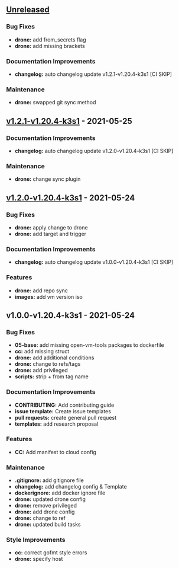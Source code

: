 <a name="unreleased"></a>
## [Unreleased]

### Bug Fixes
- **drone:** add from_secrets flag
- **drone:** add missing brackets

### Documentation Improvements
- **changelog:** auto changelog update v1.2.1-v1.20.4-k3s1 [CI SKIP]

### Maintenance
- **drone:** swapped git sync method


<a name="v1.2.1-v1.20.4-k3s1"></a>
## [v1.2.1-v1.20.4-k3s1] - 2021-05-25
### Documentation Improvements
- **changelog:** auto changelog update v1.2.0-v1.20.4-k3s1 [CI SKIP]

### Maintenance
- **drone:** change sync plugin


<a name="v1.2.0-v1.20.4-k3s1"></a>
## [v1.2.0-v1.20.4-k3s1] - 2021-05-24
### Bug Fixes
- **drone:** apply change to drone
- **drone:** add target and trigger

### Documentation Improvements
- **changelog:** auto changelog update v1.0.0-v1.20.4-k3s1 [CI SKIP]

### Features
- **drone:** add repo sync
- **images:** add vm version iso


<a name="v1.0.0-v1.20.4-k3s1"></a>
## v1.0.0-v1.20.4-k3s1 - 2021-05-24
### Bug Fixes
- **05-base:** add missing open-vm-tools packages to dockerfile
- **cc:** add missing struct
- **drone:** add additional conditions
- **drone:** change to refs/tags
- **drone:** add privileged
- **scripts:** strip + from tag name

### Documentation Improvements
- **CONTRIBUTING:** Add contributing guide
- **issue template:** Create issue templates
- **pull requests:** create general pull request
- **templates:** add research proposal

### Features
- **CC:** Add manifest to cloud config

### Maintenance
- **.gitignore:** add gitignore file
- **changelog:** add changelog config & Template
- **dockerignore:** add docker ignore file
- **drone:** updated drone config
- **drone:** remove privileged
- **drone:** add drone config
- **drone:** change to ref
- **drone:** updated build tasks

### Style Improvements
- **cc:** correct gofmt style errors
- **drone:** specify host


[Unreleased]: https://github.com/BOHICA-LABS/BLAOS/compare/v1.2.1-v1.20.4-k3s1...HEAD
[v1.2.1-v1.20.4-k3s1]: https://github.com/BOHICA-LABS/BLAOS/compare/v1.2.0-v1.20.4-k3s1...v1.2.1-v1.20.4-k3s1
[v1.2.0-v1.20.4-k3s1]: https://github.com/BOHICA-LABS/BLAOS/compare/v1.0.0-v1.20.4-k3s1...v1.2.0-v1.20.4-k3s1
